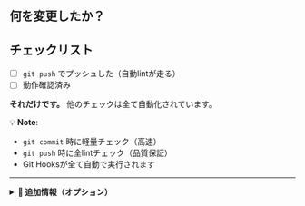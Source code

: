 ## 何を変更したか？

<!-- 1-2文で簡潔に -->

## チェックリスト

- [ ] `git push` でプッシュした（自動lintが走る）
- [ ] 動作確認済み

**それだけです。** 他のチェックは全て自動化されています。

💡 **Note**:
- `git commit` 時に軽量チェック（高速）
- `git push` 時に全lintチェック（品質保証）
- Git Hooksが全て自動で実行されます

---

<details>
<summary><b>📝 追加情報（オプション）</b></summary>

## 詳細な変更内容

<!-- 必要に応じて詳細を記載 -->

## スクリーンショット

<!-- UIの変更がある場合のみ -->

## 関連Issue

Closes #

## 備考

<!-- レビュアーへの特記事項 -->

</details>
